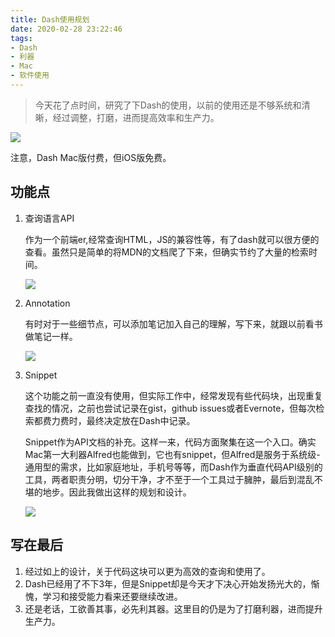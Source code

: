 ```yaml
---
title: Dash使用规划
date: 2020-02-28 23:22:46
tags:
- Dash
- 利器
- Mac
- 软件使用
---
```

> 今天花了点时间，研究了下Dash的使用，以前的使用还是不够系统和清晰，经过调整，打磨，进而提高效率和生产力。

![](https://i.imgur.com/xly63up.png)

注意，Dash Mac版付费，但iOS版免费。

## 功能点

1. 查询语言API
	
	作为一个前端er,经常查询HTML，JS的兼容性等，有了dash就可以很方便的查看。虽然只是简单的将MDN的文档爬了下来，但确实节约了大量的检索时间。
	
	![](https://i.imgur.com/BYOXvLZ.png)
	
2. Annotation
	
    有时对于一些细节点，可以添加笔记加入自己的理解，写下来，就跟以前看书做笔记一样。
	
	![](https://i.imgur.com/FZK2QKj.png)
	
	
3. Snippet

	这个功能之前一直没有使用，但实际工作中，经常发现有些代码块，出现重复查找的情况，之前也尝试记录在gist，github issues或者Evernote，但每次检索都费力费时，最终决定放在Dash中记录。
	
	Snippet作为API文档的补充。这样一来，代码方面聚集在这一个入口。确实Mac第一大利器Alfred也能做到，它也有snippet，但Alfred是服务于系统级-通用型的需求，比如家庭地址，手机号等等，而Dash作为垂直代码API级别的工具，两者职责分明，切分干净，才不至于一个工具过于臃肿，最后到混乱不堪的地步。因此我做出这样的规划和设计。
	
	![](https://i.imgur.com/zNjtbtF.png)


## 写在最后

1. 经过如上的设计，关于代码这块可以更为高效的查询和使用了。
2. Dash已经用了不下3年，但是Snippet却是今天才下决心开始发扬光大的，惭愧，学习和接受能力看来还要继续改进。
3. 还是老话，工欲善其事，必先利其器。这里目的仍是为了打磨利器，进而提升生产力。
